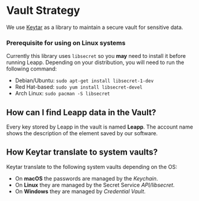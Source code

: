 # Vault Strategy
We use [Keytar](https://github.com/atom/node-keytar) as a library to maintain a secure vault for sensitive data.

### Prerequisite for using on Linux systems
Currently this library uses `libsecret` so you **may** need to install it before running Leapp.
Depending on your distribution, you will need to run the following command:

- Debian/Ubuntu: `sudo apt-get install libsecret-1-dev`
- Red Hat-based: `sudo yum install libsecret-devel`
- Arch Linux: `sudo pacman -S libsecret`

## How can I find Leapp data in the Vault?
Every key stored by Leapp in the vault is named **Leapp**. The account name shows the description of the element saved by our software.

## How Keytar translate to system vaults?
Keytar translate to the following system vaults depending on the OS:

* On **macOS** the passwords are managed by the *Keychain*.
* On **Linux** they are managed by the Secret Service *API/libsecret*.
* On **Windows** they are managed by *Credential Vault*.
